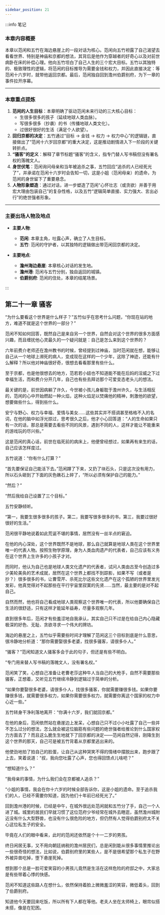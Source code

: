 ```yaml
---
sidebar_position: 21
---
```


:::info 笔记

### 本章内容概要

本章以范闲和五竹在海边悬崖上的一段对话为核心。范闲向五竹袒露了自己渴望去看看世界、特别是神庙和京都的想法，其背后是他作为穿越者的好奇心以及对前世病卧在床的补偿心理。他向五竹坦白了自己人生的三个宏大目标。五竹以其独特的、极致理性的逻辑，将范闲的目标推导为需要金钱和权力，并因此直接决定：等范闲十六岁时，就带他返回京都。最后，范闲独自回到澹州伯爵别府，为下一章的事件拉开序幕。

---

### 本章重点提炼

1.  **范闲的人生目标**：本章明确了驱动范闲未来行动的三大核心目标：
    * 生很多很多的孩子（延续地球人类血脉）。
    * 写很多很多（抄袭）的书（传播地球人类文化）。
    * 过很好很好的生活（满足个人欲望）。
2.  **回归京都的决定**：五竹通过“目标 → 金钱 → 权力 → 权力中心”的逻辑链，直接做出了“范闲十六岁回京都”的重大决定，这是推动剧情进入下一阶段的关键转折点。
3.  **“骚客”的定义**：解释了章节标题“骚客”的含义，指专门替人写书稿但没有署名权的落魄文人。
4.  **身世伏笔**：范闲询问母亲和当年被追杀之事，五竹回应“追杀的人已经死光了”，并承诺在范闲十六岁时会告知一切，这是小姐（范闲母亲）的遗命，为范闲的身世留下了重要悬念。
5.  **人物形象塑造**：通过对话，进一步塑造了范闲“心怀壮志（或贪欲）并善于用宏大理由包装自己”的复杂性格，以及五竹“逻辑简单直接、实力强大、言出必行”的绝世强者形象。

---

### 主要出场人物及地点

* **主要人物**:
    * **范闲**: 本章主角，吐露心声，确立了人生目标。
    * **五竹**: 范闲的守护者，以其独特的逻辑做出带范闲回京都的决定。

* **主要地点**:
    * **澹州海边悬崖**: 本章核心对话的发生地。
    * **澹州港**: 范闲与五竹分别，独自返回的城镇。
    * **伯爵别府**: 范闲的住处，本章的结尾场景。

:::

## 第二十一章 **骚客**

“为什么要看这个世界是什么样子？”五竹似乎在思考什么问题，“你现在站的地方，难道不就是这个世界的一部分？”

范闲不知如何回答，既然自己是来自另一个世界，自然会对这个世界的很多方面感兴趣，而且缠扰他心灵最久的一个疑问就是：自己是怎么来到这个世界的？

六年前费介老师还在澹州教书的时候，曾经提到过神庙，当时范闲就在想，能够让自己从一个地球上濒死的病人，变成现在这样的一个少年，这除了神迹，还能有什么解释？所以他对神庙很好奇，很想去看看那里有些什么。

至于京都，也是他很想去的地方，范若若小妞也不知道能不能在后妈的淫威之下过幸福生活，而和费介分开几年，自己也有些去拜访那个可爱变态老头儿的想法。

最关键的是，前世因病躺了许久，今世被小孩儿身躯耽于澹州许久，与生活相反的，范闲的心中开始燃起一种火焰，这种火焰足以焚痛他的精神，刺激他的欲望，想要做些什么，得到些什么。

安宁与野心、权力与幸福、爱情与美女……这些其实并不搭调甚至格格不入的名词，在他的脑中如浮光掠过，思考很久之后，他才小心回答道：“人的生命如果只有一次的话，那总是需要去看些不同的风景，遇到不同的人，这样才能让不能重来的游戏玩的尽兴些。”

这是范闲的真心话，前世在临死前的病床上，他便曾经想过，如果再有来生的话，自己应该怎样度过。

五竹说道：“你有什么打算？”

“首先要保证自己能活下去。”范闲蹲了下来，又扔了块石头，只是这次没有用力，所以石头砸到了下面的灰色礁石上碎了，“所以必须有保护自己的能力。”

“然后？”

“然后我给自己设置了三个目标。”

五竹安静倾听。

“第一，我要生很多很多的孩子。第二，我要写很多很多的书，第三，我要过很好很好的生活。”

范闲很平静地说着如此荒诞不堪的事情，居然没有一丝半点的窘迫。

在他的内心深处，这个世界既然不是地球，那么自己就算是地球人类在这个世界里唯一的代表人物。按照生物学原理，身为人类血肉遗产的代表者，自己应该有义务在这个世界上生许多的小孩子才对。

而同时，他认为自己也是地球人类文化遗产的代表者，试问人类由古至今创造过多少美轮美奂的艺术成就，居然在这个世界上都找不到踪影，如果不写（或者是抄？）很多很多的书，让曹雪芹、杀死比尔这些文化遗产在这个孤陋的世界里发光发彩，他真觉得对不起那些在平行宇宙里寂寞的先贤……当然，最主要的是对不起自己。

自然而然，他也将自己看成地球人类观察这个世界唯一的代表，所以他要确保自己生活的很舒适，只有这样才能延年益寿，尽量多观察几年。

直到很多年后，范闲才有些羞涩地自我承认，其实自己只不过是在给自己内心隐藏极深的好色、无耻、贪欲寻求一个伟大的牌坊。

海边的悬崖之上，五竹似乎需要些时间才理解了范闲这三个目标到底是什么意思，很冷静地分析道：“那你需要娶很多老婆，找很多骚客，请很多仆人。”

“骚客？”范闲知道文人骚客多会于此的句子，但还是有些不明白。

“专门用来替人写书稿的落魄文人，没有署名权。”

范闲笑了笑，心想自己准备让老曹老莎这种牛人当自己的大枪手，自然不需要那些骚客，正想着，又听见五竹继续冷静到逻辑过于简单的分析。

“如果你要娶很多老婆，请很多仆人，找很多骚客，你就需要赚很多钱。如果你要赚很多钱，就需要很多权力，如果你需要很多权力，就需要你离这个国家的权力中心近一些。”

五竹转身干净利落地离开：“你满十六岁，我们就回京都。”

在他的身后，范闲依然站在悬崖边上发呆，心想自己只不过小小吐露了自己一些并不怎么过分的想法，怎么就会被这位脑筋有些问题的绝世强者给推论到什么国家权力方面去了？而且这么脆生生地就下了回京都的决定——范闲自然记得，刚降生到这个世界的那天，自己可是被五竹背着从京都里逃出来的。

他使劲地拍了拍自己的脸蛋，让自己从这种哭笑不得的情绪中摆脱出来，跑步跟了上去，笑着说道：“叔，我向您吐露了心声，您也得回馈点儿啥吧？”

“想知道什么？”

“我母亲的事情，为什么我们会在京都被人追杀？”

“小姐的事情，我会在你十六岁的时候全部告诉你，这是小姐的遗命。至于追杀我们的人，已经不需要你知道，因为他们十年前已经死光了。”

回到澹州港的时候，已经是中午，在城外很远处范闲就和五竹分了手，自己一个人进了城。城里的居民们早就习惯了这位范府少爷经常在城外去瞎逛，虽然澹州城附近没有什么大型野兽，也没有什么很危险的地方，但仍然有人觉得伯爵别府太不关心这位私生子的安全。

毕竟在人们的眼中看来，此时的范闲还依然是个十一二岁的男孩。

终日闲居无事，又不用向朝廷纳税的澹州居民们，总是闲到能从很多事情里推论出一些很奇怪的想法，比如说，伯爵别府里的某些人，是不是很希望那个私生子在野外被异兽吃掉，堕下悬崖死掉。

想到那个总是一脸可爱笑容的小男孩儿竟然是生活在这样危险的府邸之中，大家总是有些带着心悸的快感。

范闲不知道这些路人在想什么，依然保持着脸上微微羞涩的笑容，微低着头，回到了伯爵别府。

知道他今天要回来吃饭，所以所有下人都在等他。老夫人坐在太师椅上，眼帘似搭未搭，像是在犯困。

